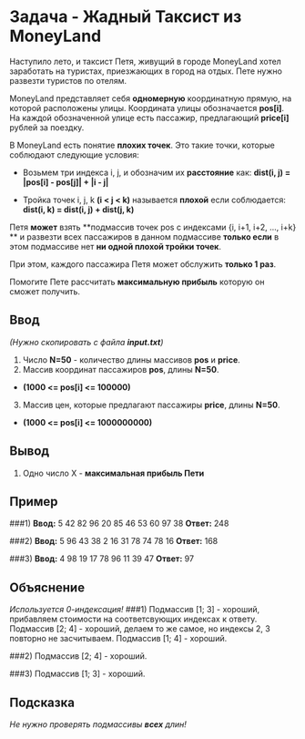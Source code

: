 # Задача - Жадный Таксист из MoneyLand
Наступило лето, и таксист Петя, живущий в городе MoneyLand хотел заработать на туристах, приезжающих в город на отдых. Пете нужно развезти туристов по отелям.

MoneyLand представляет себя **одномерную** координатную прямую, на которой расположены улицы. Координата улицы обозначается **pos[i]**.
На каждой обозначенной улице есть пассажир, предлагающий **price[i]** рублей за поездку.

В MoneyLand есть понятие **плохих точек**. Это такие точки, которые соблюдают следующие условия:
- Возьмем три индекса i, j, и обозначим их **расстояние** как:
**dist(i, j) = |pos[i] - pos[j]| + |i - j|**

- Тройка точек i, j, k **(i < j < k)** называется **плохой** если соблюдается:
**dist(i, k) = dist(i, j) + dist(j, k)**

Петя **может** взять **подмассив точек pos с индексами {i, i+1, i+2, ..., i+k} ** и развезти всех пассажиров в данном подмассиве **только если** в этом подмассиве нет **ни одной плохой тройки точек**.

При этом, каждого пассажира Петя может обслужить **только 1 раз**.

Помогите Пете рассчитать **максимальную прибыль** которую он сможет получить.

## Ввод
*(Нужно скопировать с файла **input.txt**)*
1) Число **N=50** - количество длины массивов **pos** и **price**.
2) Массив координат пассажиров **pos**, длины **N=50**.
- **(1000 <= pos[i] <= 100000)**
3) Массив цен, которые предлагают пассажиры **price**, длины **N=50**.
- **(1000 <= pos[i] <= 1000000000)**

## Вывод
1) Одно число X - **максимальная прибыль Пети**

## Пример
###1)
**Ввод:**
5
42 82 96 20 85 
46 53 60 97 38
**Ответ:**
248

###2)
**Ввод:**
5
96 43 38 2 16 
31 78 74 78 16
**Ответ:**
168

###3)
**Ввод:**
4
98 19 17 78 
96 11 39 47
**Ответ:**
97

## Объяснение
*Используется 0-индексация!*
###1)
Подмассив [1; 3] - хороший, прибавляем стоимости на соответсвующих индексах к ответу.
Подмассив [2; 4] - хороший, делаем то же самое, но индексы 2, 3 повторно не засчитываем.
Подмассив [1; 4] - хороший.

###2)
Подмассив [2; 4] - хороший.

###3)
Подмассив [1; 3] - хороший.

## Подсказка
*Не нужно проверять подмассивы **всех** длин!*